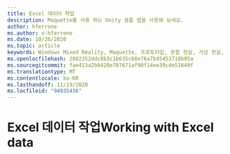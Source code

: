 ```yaml
---
title: Excel 데이터 작업
description: Maquette를 사용 하는 Unity 샘플 앱을 사용해 보세요.
author: hferrone
ms.author: v-hferrone
ms.date: 10/26/2020
ms.topic: article
keywords: Windows Mixed Reality, Maquette, 프로토타입, 혼합 현실, 가상 현실, VR, MR, 피드백, 피드백 허브, 버그
ms.openlocfilehash: 2082352ddc8b3c1b635c60e76a7b45453710b95a
ms.sourcegitcommit: fae413a2b0420e787671af90f14ee39cde51640f
ms.translationtype: MT
ms.contentlocale: ko-KR
ms.lasthandoff: 11/19/2020
ms.locfileid: "94935436"
---
```

# <a name="working-with-excel-data"></a><span data-ttu-id="a0afb-104">Excel 데이터 작업</span><span class="sxs-lookup"><span data-stu-id="a0afb-104">Working with Excel data</span></span>

<!-- TODO(Harrison/Stefan): Need cool header image from tutorial -->

<!-- TODO(Stefan): Create tutorial content and screenshots -->
